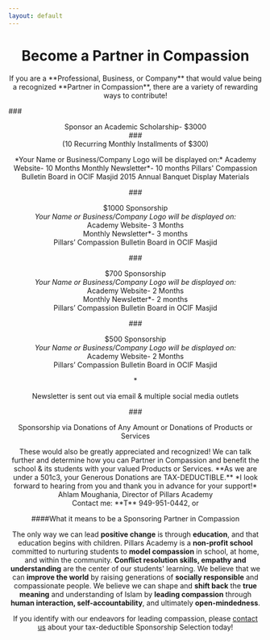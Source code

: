 ```yaml
---
layout: default
---
```


# <center>Become a Partner in Compassion</center>

<center>If you are a **Professional, Business, or Company** that would value being a recognized **Partner in Compassion**, there are a variety of rewarding ways to contribute!</center>

###<center>Sponsor an Academic Scholarship- $3000  
###<center>(10 Recurring Monthly Installments of $300)  
<center>*Your Name or Business/Company Logo will be displayed on:*  
Academy Website- 10 Months  
Monthly Newsletter*- 10 months  
Pillars' Compassion Bulletin Board in OCIF Masjid  
2015 Annual Banquet Display Materials</center>  

###<center>$1000 Sponsorship  
*Your Name or Business/Company Logo will be displayed on:*  
Academy Website- 3 Months  
Monthly Newsletter*- 3 months  
Pillars’ Compassion Bulletin Board in OCIF Masjid</center>  

###<center>$700 Sponsorship  
*Your Name or Business/Company Logo will be displayed on:*  
Academy Website- 2 Months  
Monthly Newsletter*- 2 months  
Pillars’ Compassion Bulletin Board in OCIF Masjid</center>  

###<center>$500 Sponsorship  
*Your Name or Business/Company Logo will be displayed on:*  
Academy Website- 2 Months  
Pillars’ Compassion Bulletin Board in OCIF Masjid</center>  

*<center>Newsletter is sent out via email & multiple social media outlets</center>

###<center>Sponsorship via Donations of Any Amount or Donations of Products or Services</center>

<center>These would also be greatly appreciated and recognized! We can talk further and determine how you can Partner in Compassion and benefit the school & its students with your valued Products or Services.  
**As we are under a 501c3, your Generous Donations are TAX-DEDUCTIBLE.**  
*I look forward to hearing from you and thank you in advance for your support!*</center>  

<center>Ahlam Moughania, Director of Pillars Academy</center>

<center>Contact me: **T** 949-951-0442, or <director@pillarsacademy.org></center>

####What it means to be a Sponsoring Partner in Compassion

The only way we can lead **positive change** is through **education**, and that education begins with children. Pillars Academy is a **non-profit school** committed to nurturing students to **model compassion** in school, at home, and within the community. **Conflict resolution skills, empathy and understanding** are the center of our students' learning. We believe that we can **improve the world** by raising generations of **socially responsible** and compassionate people. We believe we can shape and **shift back** the **true meaning** and understanding of Islam by **leading compassion** through **human interaction, self-accountability**, and ultimately **open-mindedness**.



If you identify with our endeavors for leading compassion, please [contact us](www.pillarsacademy.org) about your tax-deductible Sponsorship Selection today!
